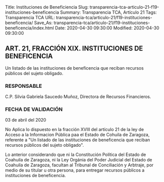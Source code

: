 Title: Instituciones de Beneficiencia
Slug: transparencia-tca-articulo-21-f19-instituciones-beneficencia
Summary: Transparencia TCA, Artículo 21
Tags: Transparencia TCA
URL: transparencia-tca/articulo-21/f19-instituciones-beneficencia/
Save_As: transparencia-tca/articulo-21/f19-instituciones-beneficencia/index.html
Date: 2020-04-30 09:30:00
Modified: 2020-04-30 09:30:00


## ART. 21, FRACCIÓN XIX. INSTITUCIONES DE BENEFICENCIA

Un listado de las instituciones de beneficencia que reciban recursos públicos del sujeto obligado.


### RESPONSABLE

C.P. Silvia Gabriela Saucedo Muñoz, Directora de Recursos Financieros.


### FECHA DE VALIDACIÓN

03 de abril del 2020


No Aplica lo dispuesto en la fracción XVIII del artículo 21 de la ley de Acceso a la Informacion Pública paa el Estado de Cohuila de Zaragoza, referente a "Un listado de las instituciones de beneficencia que reciban recursos públicos del sujeto obligado".

Lo anterior considerando que ni la Constitución Política del Estado de Coahuila de Zaragoza, ni la Ley Orgánia del Poder Judicial del Estado de Coahuila de Zaragoza, facultan al Tribunal de Conciliación y Arbtraje, por medio de su titular u otra persona, para entregar recursos públicos a instituciones de beneficencia.



